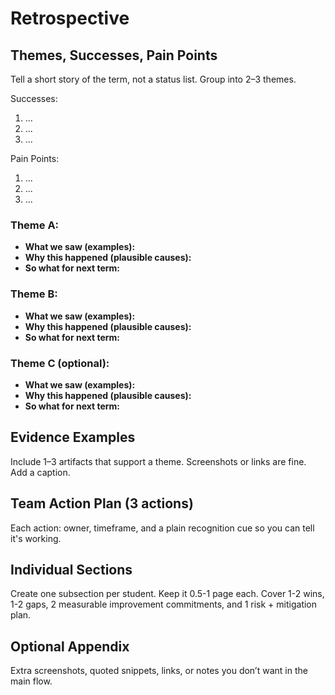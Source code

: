<!-- YYYY-MM-DD-[TeamID]-Retrospective.md -->

# Retrospective

## Themes, Successes, Pain Points

Tell a short story of the term, not a status list. Group into 2–3 themes.

Successes:

1. ...
2. ...
3. ...

Pain Points:

1. ...
2. ...
3. ...

### Theme A: _<name the pattern>_

- **What we saw (examples):**
- **Why this happened (plausible causes):**
- **So what for next term:**

### Theme B: _<name the pattern>_

- **What we saw (examples):**
- **Why this happened (plausible causes):**
- **So what for next term:**

### Theme C (optional): _<name the pattern>_

- **What we saw (examples):**
- **Why this happened (plausible causes):**
- **So what for next term:**

## Evidence Examples

Include 1–3 artifacts that support a theme. Screenshots or links are fine. Add a caption.

## Team Action Plan (3 actions)

Each action: owner, timeframe, and a plain recognition cue so you can tell it's working.

## Individual Sections

Create one subsection per student. Keep it 0.5-1 page each. Cover 1-2 wins, 1-2 gaps, 2 measurable improvement commitments, and 1 risk + mitigation plan.

## Optional Appendix

Extra screenshots, quoted snippets, links, or notes you don’t want in the main flow.
